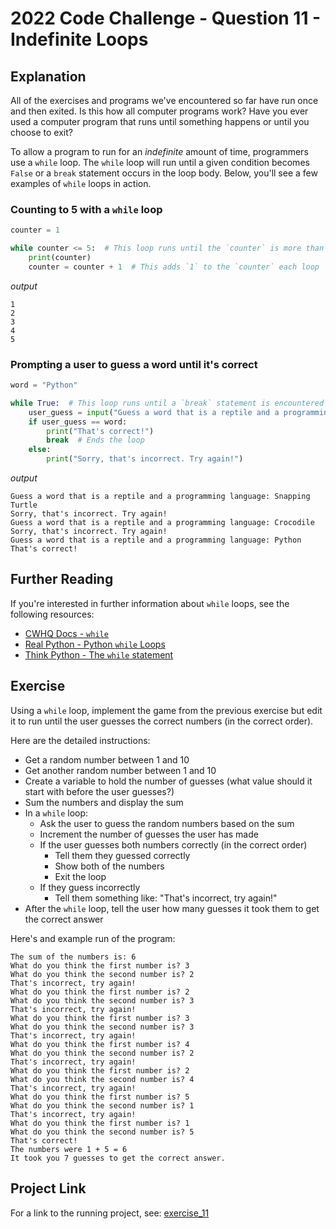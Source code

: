 # 2022 Code Challenge - Question 11 - Indefinite Loops 

## Explanation

All of the exercises and programs we've encountered so far have run once
and then exited. Is this how all computer programs work? Have you ever
used a computer program that runs until something happens or until you
choose to exit?

To allow a program to run for an *indefinite* amount of time, programmers
use a `while` loop. The `while` loop will run until a given condition
becomes `False` or a `break` statement occurs in the loop body. Below, you'll
see a few examples of `while` loops in action.

### Counting to 5 with a `while` loop

```python
counter = 1 

while counter <= 5:  # This loop runs until the `counter` is more than 5
    print(counter)
    counter = counter + 1  # This adds `1` to the `counter` each loop
```

*output*

```text
1
2
3
4
5
```

### Prompting a user to guess a word until it's correct

```python
word = "Python"

while True:  # This loop runs until a `break` statement is encountered 
    user_guess = input("Guess a word that is a reptile and a programming language: ") 
    if user_guess == word:
        print("That's correct!")
        break  # Ends the loop
    else:
        print("Sorry, that's incorrect. Try again!")

```

*output*

```text
Guess a word that is a reptile and a programming language: Snapping Turtle
Sorry, that's incorrect. Try again!
Guess a word that is a reptile and a programming language: Crocodile 
Sorry, that's incorrect. Try again!
Guess a word that is a reptile and a programming language: Python 
That's correct!
```

## Further Reading

If you're interested in further information about `while` loops, see the following resources:
-   [CWHQ Docs - `while`](https://docs.codewizardshq.com/python/python-language/#while)
-   [Real Python - Python `while` Loops](https://realpython.com/python-while-loop/)
-   [Think Python - The `while` statement](https://greenteapress.com/thinkpython2/html/thinkpython2008.html#sec84)

## Exercise

Using a `while` loop, implement the game from the previous exercise but edit it
to run until the user guesses the correct numbers (in the correct order).

Here are the detailed instructions:

- Get a random number between 1 and 10
- Get another random number between 1 and 10
- Create a variable to hold the number of guesses (what value should it start with before the user guesses?)
- Sum the numbers and display the sum
- In a `while` loop:
    - Ask the user to guess the random numbers based on the sum
    - Increment the number of guesses the user has made
    - If the user guesses both numbers correctly (in the correct order)
        - Tell them they guessed correctly 
        - Show both of the numbers 
        - Exit the loop
    - If they guess incorrectly
        - Tell them something like: "That's incorrect, try again!"
- After the `while` loop, tell the user how many guesses it took them to get the correct answer

Here's and example run of the program:

```text
The sum of the numbers is: 6
What do you think the first number is? 3
What do you think the second number is? 2
That's incorrect, try again!
What do you think the first number is? 2
What do you think the second number is? 3
That's incorrect, try again!
What do you think the first number is? 3
What do you think the second number is? 3
That's incorrect, try again!
What do you think the first number is? 4
What do you think the second number is? 2
That's incorrect, try again!
What do you think the first number is? 2
What do you think the second number is? 4
That's incorrect, try again!
What do you think the first number is? 5
What do you think the second number is? 1
That's incorrect, try again!
What do you think the first number is? 1
What do you think the second number is? 5
That's correct!
The numbers were 1 + 5 = 6
It took you 7 guesses to get the correct answer.
```

## Project Link

For a link to the running project, see: [exercise_11](https://projects.pty.cwhq-apps.com/?filename=/code-challenge-2022/exercise_11/main.py)
    